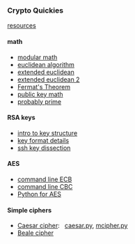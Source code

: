 ### Crypto Quickies

[resources](resources.md)

#### math
- [modular math](modular_math.md)
- [euclidean algorithm](euclidean_algorithm.md)
- [extended euclidean](ee1.md)
- [extended euclidean 2](ee2.md)
- [Fermat's Theorem](fermat.md)
- [public key math](public-key_math.md)
- [probably prime](probably_prime.md)

#### RSA keys
- [intro to key structure](RSA_key_intro.md)
- [key format details](RSA_key_formats.md)
- [ssh key dissection](RSA_key_ssh.md)

#### AES
- [command line ECB](openssl-aes-ecb.md)
- [command line CBC](openssl-aes-cbc.md)
- [Python for AES](python-aes.md)

#### Simple ciphers
- [Caesar cipher](caesar.md): &nbsp;   [caesar.py](
caesar.py), [mcipher.py](mcipher.py)
- [Beale cipher](Beale_cipher.md)
